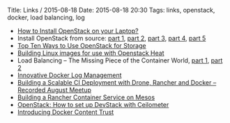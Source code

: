 Title: Links / 2015-08-18
Date: 2015-08-18 20:30
Tags: links, openstack, docker, load balancing, log

- [How to Install OpenStack on your Laptop?](http://fastclouds.net/blog/2015/07/27/how-to-install-openstack-on-your-laptop/)
- Install OpenStack from source: [part 1](https://developer.rackspace.com/blog/install-openstack-from-source/), [part 2](https://developer.rackspace.com/blog/install-openstack-from-source2/), [part 3](https://developer.rackspace.com/blog/install-openstack-from-source3/), [part 4](https://developer.rackspace.com/blog/install-openstack-from-source4/), [part 5](https://developer.rackspace.com/blog/install-openstack-from-source5/)
- [Top Ten Ways to Use OpenStack for Storage](http://www.enterprisestorageforum.com/storage-management/top-ten-ways-to-use-openstack-for-storage.html)
- [Building Linux images for use with Openstack Heat](http://websetnet.com/building-linux-images-for-use-with-openstack-heat/)
- Load Balancing – The Missing Piece of the Container World, [part 1](http://blog.tutum.co/2015/05/05/load-balancing-the-missing-piece-of-the-container-world/), [part 2](http://blog.tutum.co/2015/08/11/load-balancing-the-missing-piece-of-the-container-world-part-2/)
- [Innovative Docker Log Management](http://blog.sematext.com/2015/08/12/docker-log-management/)
- [Building a Scalable CI Deployment with Drone, Rancher and Docker – Recorded August Meetup](http://rancher.com/building-a-scalable-ci-deployment-with-drone-rancher-and-docker-recorded-august-meetup/)
- [Building a Rancher Container Service on Mesos](http://rancher.com/rancher-and-apache-mesos-docker-in-production/)
- [OpenStack: How to set up DevStack with Ceilometer](http://blog.coolsvap.net/2015/08/12/openstack-how-to-set-up-devstack-with-ceilometer/)
- [Introducing Docker Content Trust](http://blog.docker.com/2015/08/content-trust-docker-1-8/)




